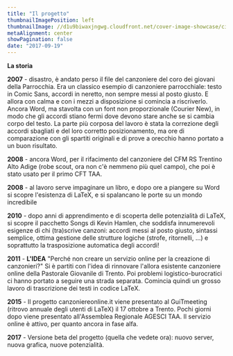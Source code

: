 ```yaml
---
title: "Il progetto"
thumbnailImagePosition: left
thumbnailImage: //d1u9biwaxjngwg.cloudfront.net/cover-image-showcase/city-750.jpg
metaAlignment: center
showPagination: false
date: "2017-09-19"
---
```

**La storia**

**2007** - disastro, è andato perso il file del canzoniere del coro dei giovani della Parrocchia. Era un classico esempio di canzoniere parrocchiale: testo in Comic Sans, accordi in neretto, non sempre messi al posto giusto. E allora con calma e con i mezzi a disposizione si comincia a riscriverlo. Ancora Word, ma stavolta con un font non proporzionale (Courier New), in modo che gli accordi stiano fermi dove devono stare anche se si cambia corpo del testo. La parte più corposa del lavoro è stata la correzione degli accordi sbagliati e del loro corretto posizionamento, ma ore di comparazione con gli spartiti originali e di prove a orecchio hanno portato a un buon risultato.

**2008** - ancora Word, per il rifacimento del canzoniere del CFM RS Trentino Alto Adige (robe scout, ora non c'è nemmeno più quel campo), che poi è stato usato per il primo CFT TAA.

**2008** - al lavoro serve impaginare un libro, e dopo ore a piangere su Word si scopre l'esistenza di LaTeX, e si spalancano le porte su un mondo incredibile

**2010** - dopo anni di apprendimento e di scoperta delle potenzialità di LaTeX, si scopre il pacchetto Songs di Kevin Hamlen, che soddisfa innumerevoli esigenze di chi (tra)scrive canzoni: accordi messi al posto giusto, sintassi semplice, ottima gestione delle strutture logiche (strofe, ritornelli, ...) e soprattutto la trasposizione automatica degli accordi!

**2011** - **L'IDEA** "Perché non creare un servizio online per la creazione di canzonieri?" Si è partiti con l'idea di rinnovare l'allora esistente canzoniere online della Pastorale Giovanile di Trento. Poi problemi logistico-burocratici ci hanno portato a seguire una strada separata. Comincia quindi un grosso lavoro di trascrizione dei testi in codice LaTeX.

**2015** - Il progetto canzoniereonline.it viene presentato al GuiTmeeting (ritrovo annuale degli utenti di LaTeX) il 17 ottobre a Trento. Pochi giorni dopo viene presentato all'Assemblea Regionale AGESCI TAA. Il servizio online è attivo, per quanto ancora in fase alfa.

**2017** - Versione beta del progetto (quella che vedete ora): nuovo server, nuova grafica, nuove potenzialità.
<!--more-->
